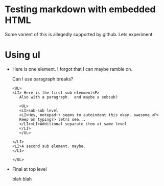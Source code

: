 # Testing markdown with embedded HTML

Some varient of this is allegedly supported by github.
Lets experiment.


<HTML>

<h1> Using ul </h1>
<UL>
<LI> Here is one element. I forgot that I can maybe ramble on. <P>Can I use  paragraph breaks?

	<UL>
	<LI> Here is the first sub elenment<P>
       Also with a paragraph.  and maybe a subsub?
	   
	   <UL>
	   <LI>sub-sub level
	   <LI>Hey, notepad++ seems to autoindent this okay. awesome.<P>
	   Keep on typing?> letrs see...
	   </LI><LI>Additional separate item at same level
	   </LI>
	   </UL>
	   
	</LI>
	<LI>A second sub element. maybe.
	</LI>
	   
	</UL>
</LI>
<LI> Final at top level <P>
blah blah
</LI>
</UL>

</HTML>
